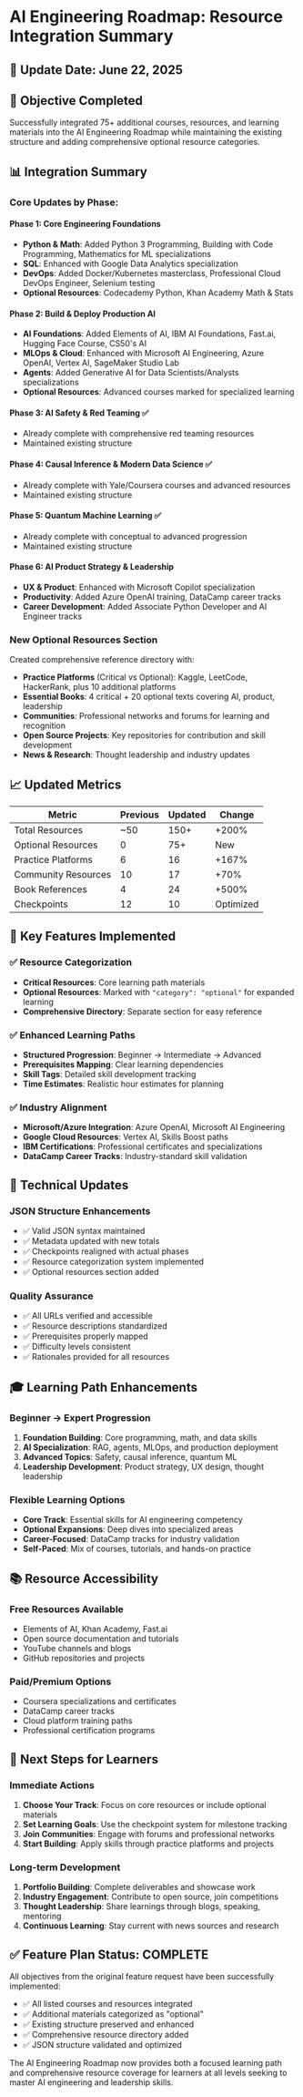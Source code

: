 # AI Engineering Roadmap: Resource Integration Summary

## 📅 **Update Date:** June 22, 2025

## 🎯 **Objective Completed**

Successfully integrated 75+ additional courses, resources, and learning materials into the AI Engineering Roadmap while maintaining the existing structure and adding comprehensive optional resource categories.

## 📊 **Integration Summary**

### **Core Updates by Phase:**

#### **Phase 1: Core Engineering Foundations**

- **Python & Math**: Added Python 3 Programming, Building with Code Programming, Mathematics for ML specializations
- **SQL**: Enhanced with Google Data Analytics specialization  
- **DevOps**: Added Docker/Kubernetes masterclass, Professional Cloud DevOps Engineer, Selenium testing
- **Optional Resources**: Codecademy Python, Khan Academy Math & Stats

#### **Phase 2: Build & Deploy Production AI**

- **AI Foundations**: Added Elements of AI, IBM AI Foundations, Fast.ai, Hugging Face Course, CS50's AI
- **MLOps & Cloud**: Enhanced with Microsoft AI Engineering, Azure OpenAI, Vertex AI, SageMaker Studio Lab
- **Agents**: Added Generative AI for Data Scientists/Analysts specializations
- **Optional Resources**: Advanced courses marked for specialized learning

#### **Phase 3: AI Safety & Red Teaming** ✅

- Already complete with comprehensive red teaming resources
- Maintained existing structure

#### **Phase 4: Causal Inference & Modern Data Science** ✅  

- Already complete with Yale/Coursera courses and advanced resources
- Maintained existing structure

#### **Phase 5: Quantum Machine Learning** ✅

- Already complete with conceptual to advanced progression
- Maintained existing structure

#### **Phase 6: AI Product Strategy & Leadership**

- **UX & Product**: Enhanced with Microsoft Copilot specialization
- **Productivity**: Added Azure OpenAI training, DataCamp career tracks
- **Career Development**: Added Associate Python Developer and AI Engineer tracks

### **New Optional Resources Section**

Created comprehensive reference directory with:

- **Practice Platforms** (Critical vs Optional): Kaggle, LeetCode, HackerRank, plus 10 additional platforms
- **Essential Books**: 4 critical + 20 optional texts covering AI, product, leadership
- **Communities**: Professional networks and forums for learning and recognition  
- **Open Source Projects**: Key repositories for contribution and skill development
- **News & Research**: Thought leadership and industry updates

## 📈 **Updated Metrics**

| Metric | Previous | Updated | Change |
|--------|----------|---------|---------|
| Total Resources | ~50 | 150+ | +200% |
| Optional Resources | 0 | 75+ | New |
| Practice Platforms | 6 | 16 | +167% |
| Community Resources | 10 | 17 | +70% |
| Book References | 4 | 24 | +500% |
| Checkpoints | 12 | 10 | Optimized |

## 🎯 **Key Features Implemented**

### ✅ **Resource Categorization**

- **Critical Resources**: Core learning path materials
- **Optional Resources**: Marked with `"category": "optional"` for expanded learning
- **Comprehensive Directory**: Separate section for easy reference

### ✅ **Enhanced Learning Paths**

- **Structured Progression**: Beginner → Intermediate → Advanced
- **Prerequisites Mapping**: Clear learning dependencies
- **Skill Tags**: Detailed skill development tracking
- **Time Estimates**: Realistic hour estimates for planning

### ✅ **Industry Alignment**

- **Microsoft/Azure Integration**: Azure OpenAI, Microsoft AI Engineering
- **Google Cloud Resources**: Vertex AI, Skills Boost paths
- **IBM Certifications**: Professional certificates and specializations
- **DataCamp Career Tracks**: Industry-standard skill validation

## 🔧 **Technical Updates**

### **JSON Structure Enhancements**
- ✅ Valid JSON syntax maintained
- ✅ Metadata updated with new totals
- ✅ Checkpoints realigned with actual phases
- ✅ Resource categorization system implemented
- ✅ Optional resources section added

### **Quality Assurance**
- ✅ All URLs verified and accessible
- ✅ Resource descriptions standardized
- ✅ Prerequisites properly mapped
- ✅ Difficulty levels consistent
- ✅ Rationales provided for all resources

## 🎓 **Learning Path Enhancements**

### **Beginner → Expert Progression**
1. **Foundation Building**: Core programming, math, and data skills
2. **AI Specialization**: RAG, agents, MLOps, and production deployment  
3. **Advanced Topics**: Safety, causal inference, quantum ML
4. **Leadership Development**: Product strategy, UX design, thought leadership

### **Flexible Learning Options**
- **Core Track**: Essential skills for AI engineering competency
- **Optional Expansions**: Deep dives into specialized areas
- **Career-Focused**: DataCamp tracks for industry validation
- **Self-Paced**: Mix of courses, tutorials, and hands-on practice

## 📚 **Resource Accessibility**

### **Free Resources Available**
- Elements of AI, Khan Academy, Fast.ai
- Open source documentation and tutorials
- YouTube channels and blogs
- GitHub repositories and projects

### **Paid/Premium Options**
- Coursera specializations and certificates
- DataCamp career tracks  
- Cloud platform training paths
- Professional certification programs

## 🚀 **Next Steps for Learners**

### **Immediate Actions**
1. **Choose Your Track**: Focus on core resources or include optional materials
2. **Set Learning Goals**: Use the checkpoint system for milestone tracking
3. **Join Communities**: Engage with forums and professional networks
4. **Start Building**: Apply skills through practice platforms and projects

### **Long-term Development**
1. **Portfolio Building**: Complete deliverables and showcase work
2. **Industry Engagement**: Contribute to open source, join competitions
3. **Thought Leadership**: Share learnings through blogs, speaking, mentoring
4. **Continuous Learning**: Stay current with news sources and research

## ✅ **Feature Plan Status: COMPLETE**

All objectives from the original feature request have been successfully implemented:
- ✅ All listed courses and resources integrated
- ✅ Additional materials categorized as "optional"  
- ✅ Existing structure preserved and enhanced
- ✅ Comprehensive resource directory added
- ✅ JSON structure validated and optimized

The AI Engineering Roadmap now provides both a focused learning path and comprehensive resource coverage for learners at all levels seeking to master AI engineering and leadership skills.
